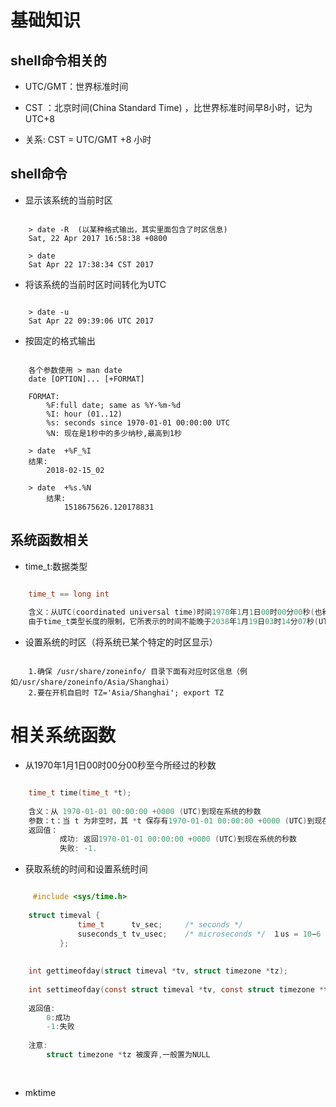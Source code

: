 # 基础知识

## shell命令相关的

- UTC/GMT：世界标准时间

- CST ：北京时间(China Standard Time) ，比世界标准时间早8小时，记为UTC+8

- 关系: CST = UTC/GMT +8 小时

## shell命令

- 显示该系统的当前时区

```shell

	> date -R  (以某种格式输出，其实里面包含了时区信息)
	Sat, 22 Apr 2017 16:58:38 +0800
	
	> date
	Sat Apr 22 17:38:34 CST 2017

```

- 将该系统的当前时区时间转化为UTC

```shell

	> date -u
	Sat Apr 22 09:39:06 UTC 2017

```

- 按固定的格式输出

```shell
    
    各个参数使用 > man date
    date [OPTION]... [+FORMAT]
    
    FORMAT:
        %F:full date; same as %Y-%m-%d
        %I: hour (01..12) 
        %s: seconds since 1970-01-01 00:00:00 UTC
        %N: 现在是1秒中的多少纳秒,最高到1秒

	> date  +%F_%I  
	结果:
	    2018-02-15_02
	    
	> date  +%s.%N 
    	结果:
    	    1518675626.120178831

```

## 系统函数相关

- time_t:数据类型

```c

	time_t == long int
	
	含义：从UTC(coordinated universal time)时间1970年1月1日00时00分00秒(也称为Linux系统的Epoch时间)到当前时刻的秒数。  
	由于time_t类型长度的限制，它所表示的时间不能晚于2038年1月19日03时14分07秒(UTC)

```


- 设置系统的时区（将系统已某个特定的时区显示）

```shell

	1.确保 /usr/share/zoneinfo/ 目录下面有对应时区信息（例如/usr/share/zoneinfo/Asia/Shanghai）
	2.要在开机自启时 TZ='Asia/Shanghai'; export TZ

```

# 相关系统函数

- 从1970年1月1日00时00分00秒至今所经过的秒数

```c

	time_t time(time_t *t);
	
	含义：从 1970-01-01 00:00:00 +0000 (UTC)到现在系统的秒数
	参数：t：当 t 为非空时，其 *t 保存有1970-01-01 00:00:00 +0000 (UTC)到现在系统的秒数。
	返回值：
	       成功: 返回1970-01-01 00:00:00 +0000 (UTC)到现在系统的秒数
	       失败: -1.

```

- 获取系统的时间和设置系统时间

```c

	 #include <sys/time.h>
	
    struct timeval {
               time_t      tv_sec;     /* seconds */
               suseconds_t tv_usec;    /* microseconds */　１us = 10−6 s
           };
           
           
    int gettimeofday(struct timeval *tv, struct timezone *tz);
           
    int settimeofday(const struct timeval *tv, const struct timezone *tz);
    
    返回值:
        0:成功
        -1:失败 
    
    注意:
        struct timezone *tz 被废弃,一般置为NULL
        
    

```
- mktime